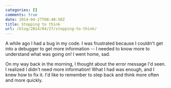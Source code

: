 ```yaml
---
categories: []
comments: true
date: 2014-04-27T08:40:50Z
title: Stopping to think
url: /blog/2014/04/27/stopping-to-think/
---
```


A while ago I had a bug in my code. I was frustrated because I
couldn't get into a debugger to get more information -- I needed to
know more to understand what was going on! I went home, sad.

On my way back in the morning, I thought about the error message I'd
seen. I realized I didn't need more information! What I had was
enough, and I knew how to fix it. I'd like to remember to step back
and think more often and more quickly.
